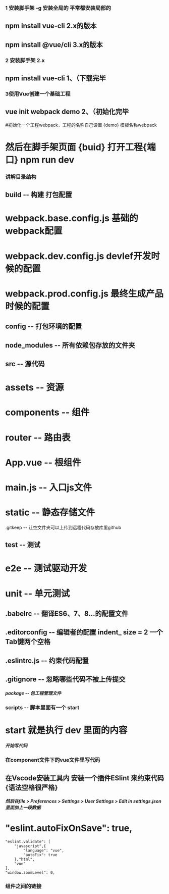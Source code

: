 ### 1 安装脚手架		-g 安装全局的 平常都安装局部的
## npm install vue-cli	2.x的版本
## npm install @vue/cli 	3.x的版本

### 2 安装脚手架 2.x
## npm install vue-cli	 	1、（下载完毕

### 3使用Vue创建一个基础工程
## vue init webpack demo	2、（初始化完毕
#初始化一个工程webpack，工程的名称自己设置 {demo} 模板名称webpack
# 然后在脚手架页面 {buid} 打开工程{端口} npm run dev

### 讲解目录结构
## build -- 构建		打包配置
# webpack.base.config.js 基础的webpack配置
# webpack.dev.config.js  devlef开发时候的配置
# webpack.prod.config.js 最终生成产品时候的配置

## config -- 打包环境的配置
## node_modules -- 所有依赖包存放的文件夹
## src -- 源代码
#  assets -- 资源
#  components -- 组件
#  router -- 路由表
#  App.vue -- 根组件
#  main.js -- 入口js文件
#  static -- 静态存储文件
.gitkeep -- 让空文件夹可以上传到远程代码存放库里github

## test -- 测试
# e2e -- 测试驱动开发
# unit -- 单元测试

## .babelrc -- 翻译ES6、7、8...的配置文件
## .editorconfig -- 编辑者的配置 indent_				size = 2  一个Tab键两个空格
## .eslintrc.js -- 约束代码配置
## .gitignore -- 忽略哪些代码不被上传提交

##### package -- 包工程管理文件
###   scripts -- 脚本里面有一个 start
# 	  start 就是执行 dev 里面的内容

##### 开始写代码
### 在component文件下的vue文件里写代码
## 在Vscode安装工具内 安装一个插件ESlint 来约束代码 {语法空格很严格}

##### 然后在file > Preferences > Settings > User Settings > Edit in settings.json里面加上一段数据
#	"eslint.autoFixOnSave": true,
    "eslint.validate": [
        "javascript",{
            "language": "vue",
            "autoFix": true
        },"html",
        "vue"
    ],
    "window.zoomLevel": 0,
<!-- ------------------------------ -->

### 组件之间的链接